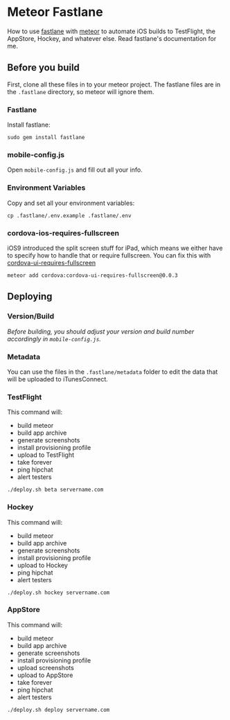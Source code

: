 # Meteor Fastlane

How to use [fastlane](https://github.com/KrauseFx/fastlane) with [meteor](https://github.com/meteor/meteor) to automate iOS builds to TestFlight, the AppStore, Hockey, and whatever else. Read fastlane's documentation for me.

## Before you build

First, clone all these files in to your meteor project. The fastlane files are in the `.fastlane` directory, so meteor will ignore them.

### Fastlane

Install fastlane:

~~~
sudo gem install fastlane
~~~

### mobile-config.js

Open `mobile-config.js` and fill out all your info.

### Environment Variables

Copy and set all your environment variables:

~~~
cp .fastlane/.env.example .fastlane/.env
~~~

### cordova-ios-requires-fullscreen

iOS9 introduced the split screen stuff for iPad, which means we either have to specify how to handle that or require fullscreen. You can fix this with [cordova-ui-requires-fullscreen](https://www.npmjs.com/package/cordova-ios-requires-fullscreen)

~~~
meteor add cordova:cordova-ui-requires-fullscreen@0.0.3
~~~

## Deploying

### Version/Build

*Before building, you should adjust your version and build number accordingly in `mobile-config.js`.*

### Metadata

You can use the files in the `.fastlane/metadata` folder to edit the data that will be uploaded to iTunesConnect.

### TestFlight

This command will:

- build meteor
- build app archive
- generate screenshots
- install provisioning profile
- upload to TestFlight
- take forever
- ping hipchat
- alert testers

~~~
./deploy.sh beta servername.com
~~~

### Hockey

This command will:

- build meteor
- build app archive
- generate screenshots
- install provisioning profile
- upload to Hockey
- ping hipchat
- alert testers

~~~
./deploy.sh hockey servername.com
~~~

### AppStore

This command will:

- build meteor
- build app archive
- generate screenshots
- install provisioning profile
- upload screenshots
- upload to AppStore
- take forever
- ping hipchat
- alert testers

~~~
./deploy.sh deploy servername.com
~~~

